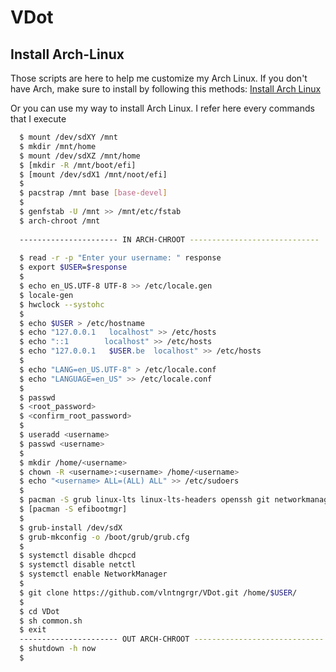 # VDot

## Install Arch-Linux
Those scripts are here to help me customize my Arch Linux. 
If you don't have Arch, make sure to install by following this methods:
[Install Arch Linux](https://wiki.archlinux.org/index.php/installation_guide)

Or you can use my way to install Arch Linux. I refer here every commands that I execute

```bash
  $ mount /dev/sdXY /mnt 
  $ mkdir /mnt/home 
  $ mount /dev/sdXZ /mnt/home
  $ [mkdir -R /mnt/boot/efi]
  $ [mount /dev/sdX1 /mnt/noot/efi]
  $ 
  $ pacstrap /mnt base [base-devel]
  $ 
  $ genfstab -U /mnt >> /mnt/etc/fstab
  $ arch-chroot /mnt
  
  ---------------------- IN ARCH-CHROOT -----------------------------
  
  $ read -r -p "Enter your username: " response
  $ export $USER=$response
  $
  $ echo en_US.UTF-8 UTF-8 >> /etc/locale.gen
  $ locale-gen
  $ hwclock --systohc
  $ 
  $ echo $USER > /etc/hostname
  $ echo "127.0.0.1   localhost" >> /etc/hosts
  $ echo "::1        localhost" >> /etc/hosts
  $ echo "127.0.0.1   $USER.be  localhost" >> /etc/hosts
  $
  $ echo "LANG=en_US.UTF-8" > /etc/locale.conf
  $ echo "LANGUAGE=en_US" >> /etc/locale.conf
  $ 
  $ passwd
  $ <root_password> 
  $ <confirm_root_password>
  $
  $ useradd <username>
  $ passwd <username>
  $
  $ mkdir /home/<username>
  $ chown -R <username>:<username> /home/<username>
  $ echo "<username> ALL=(ALL) ALL" >> /etc/sudoers
  $
  $ pacman -S grub linux-lts linux-lts-headers openssh git networkmanager 
  $ [pacman -S efibootmgr]
  $
  $ grub-install /dev/sdX
  $ grub-mkconfig -o /boot/grub/grub.cfg
  $
  $ systemctl disable dhcpcd 
  $ systemctl disable netctl 
  $ systemctl enable NetworkManager
  $ 
  $ git clone https://github.com/vlntngrgr/VDot.git /home/$USER/
  $
  $ cd VDot
  $ sh common.sh
  $ exit
  ---------------------- OUT ARCH-CHROOT -----------------------------
  $ shutdown -h now
  $
```


